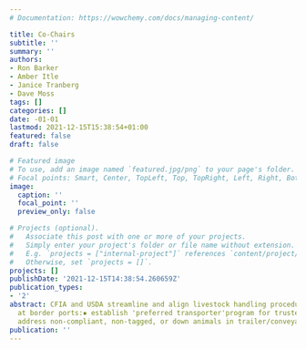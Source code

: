 ```yaml
---
# Documentation: https://wowchemy.com/docs/managing-content/

title: Co-Chairs
subtitle: ''
summary: ''
authors:
- Ron Barker
- Amber Itle
- Janice Tranberg
- Dave Moss
tags: []
categories: []
date: -01-01
lastmod: 2021-12-15T15:38:54+01:00
featured: false
draft: false

# Featured image
# To use, add an image named `featured.jpg/png` to your page's folder.
# Focal points: Smart, Center, TopLeft, Top, TopRight, Left, Right, BottomLeft, Bottom, BottomRight.
image:
  caption: ''
  focal_point: ''
  preview_only: false

# Projects (optional).
#   Associate this post with one or more of your projects.
#   Simply enter your project's folder or file name without extension.
#   E.g. `projects = ["internal-project"]` references `content/project/deep-learning/index.md`.
#   Otherwise, set `projects = []`.
projects: []
publishDate: '2021-12-15T14:38:54.260659Z'
publication_types:
- '2'
abstract: CFIA and USDA streamline and align livestock handling procedures and standards
  at border ports:▪ establish 'preferred transporter'program for trusted exporters-importers▪
  address non-compliant, non-tagged, or down animals in trailer/conveyance (eg, designated
publication: ''
---
```

